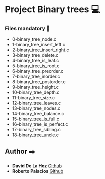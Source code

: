 # Project Binary trees :computer:

### Files mandatory :page_facing_up:

* 0-binary_tree_node.c
* 1-binary_tree_insert_left.c
* 2-binary_tree_insert_right.c
* 3-binary_tree_delete.c
* 4-binary_tree_is_leaf.c
* 5-binary_tree_is_root.c
* 6-binary_tree_preorder.c
* 7-binary_tree_inorder.c
* 8-binary_tree_postorder.c
* 9-binary_tree_height.c
* 10-binary_tree_depth.c
* 11-binary_tree_size.c
* 12-binary_tree_leaves.c
* 13-binary_tree_nodes.c
* 14-binary_tree_balance.c
* 15-binary_tree_is_full.c
* 16-binary_tree_is_perfect.c
* 17-binary_tree_sibling.c
* 18-binary_tree_uncle.c

## Author :black_nib:

* **David De La Hoz** [Github](https://github.com/daviddlhz)
* **Roberto Palacios** [Github](https://github.com/robpalacios1)